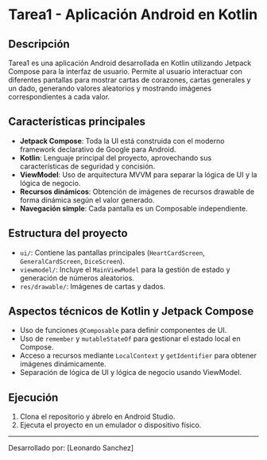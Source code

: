 # Tarea1 - Aplicación Android en Kotlin

## Descripción
Tarea1 es una aplicación Android desarrollada en Kotlin utilizando Jetpack Compose para la interfaz de usuario. Permite al usuario interactuar con diferentes pantallas para mostrar cartas de corazones, cartas generales y un dado, generando valores aleatorios y mostrando imágenes correspondientes a cada valor.

## Características principales
- **Jetpack Compose**: Toda la UI está construida con el moderno framework declarativo de Google para Android.
- **Kotlin**: Lenguaje principal del proyecto, aprovechando sus características de seguridad y concisión.
- **ViewModel**: Uso de arquitectura MVVM para separar la lógica de UI y la lógica de negocio.
- **Recursos dinámicos**: Obtención de imágenes de recursos drawable de forma dinámica según el valor generado.
- **Navegación simple**: Cada pantalla es un Composable independiente.

## Estructura del proyecto
- `ui/`: Contiene las pantallas principales (`HeartCardScreen`, `GeneralCardScreen`, `DiceScreen`).
- `viewmodel/`: Incluye el `MainViewModel` para la gestión de estado y generación de números aleatorios.
- `res/drawable/`: Imágenes de cartas y dados.

## Aspectos técnicos de Kotlin y Jetpack Compose
- Uso de funciones `@Composable` para definir componentes de UI.
- Uso de `remember` y `mutableStateOf` para gestionar el estado local en Compose.
- Acceso a recursos mediante `LocalContext` y `getIdentifier` para obtener imágenes dinámicamente.
- Separación de lógica de UI y lógica de negocio usando ViewModel.

## Ejecución
1. Clona el repositorio y ábrelo en Android Studio.
2. Ejecuta el proyecto en un emulador o dispositivo físico.

---

Desarrollado por: [Leonardo Sanchez]

